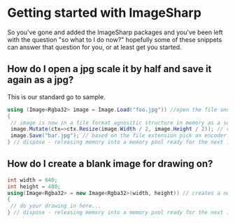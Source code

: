 # Getting started with ImageSharp
So you've gone and added the ImageSharp packages and you've been left with the question "so what to I do now?" hopefully some of these snippets can answer that question for you, or at least get you started.

## How do I open a jpg scale it by half and save it again as a jpg?
This is our standard go to sample.

```c#
using (Image<Rgba32> image = Image.Load("foo.jpg")) //open the file and detect the file type and decode it
{
 // image is now in a file format agnositic structure in memory as a series of Rgba32 pixels
 image.Mutate(ctx=>ctx.Resize(image.Width / 2, image.Height / 2)); // resize the image in place and return it for chaining
 image.Save("bar.jpg"); // based on the file extension pick an encoder then encode and write the data to disk
} // dispose - releasing memory into a memory pool ready for the next image you wish to process
```

## How do I create a blank image for drawing on?
```c#
int width = 640;
int height = 480;
using(Image<Rgba32> = new Image<Rgba32>(width, height)) // creates a new image with all the pixels set as transparent 
{
 // do your drawing in here...
} // dispose - releasing memory into a memory pool ready for the next image you wish to process
```